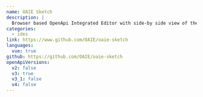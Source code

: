 ```yaml
---
name: OAIE Sketch
description: |
  Browser based OpenApi Integrated Editor with side-by side view of the yaml and an interactive graph.
categories:
  - ides
link: https://www.github.com/OAIE/oaie-sketch
languages:
  vue: true
github: https://github.com/OAIE/oaie-sketch
openApiVersions:
  v2: false
  v3: true
  v3_1: false
  v4: false
---
```

